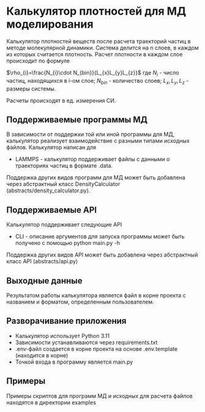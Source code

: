 #  Калькулятор плотностей для МД моделирования

Калькулятор плотностей веществ после расчета траекторий частиц в методе молекулярной динамики.
Система делится на n слоев, в каждом из которых считается плотность.
Расчет плотности в каждом слое происходит по формуле

$\rho_{i}=\frac{N_{i}\cdot N_{bin}}{L_{x}L_{y}L_{z}}$
где $N_{i}$ - число частиц, находящихся в i-ом слое;
$N_{bin}$ - количество слоев;
$L_{x}, L_{y}, L_{z}$ - размеры системы.

Расчеты происходят в ед. измерения СИ.

## Поддерживаемые программы МД
В зависимости от поддержки той или иной программы для МД, калькулятор реализует взаимодействие с разными типами исходных файлов.
Калькулятор написан для

 - LAMMPS - калькулятор поддерживает файлы с данными о траекториях частиц в формате .data.
 
Поддержка других видов программ для МД может быть добавлена через абстрактный класс DensityCalculator (abstracts/density_calculator.py).

## Поддерживаемые API
Калькулятор поддерживает следующие API

 - CLI - описание аргументов для запуска программы может быть получено с помощью python main.py -h
 
Поддержка других видов API может быть добавлена через абстрактный класс API (abstracts/api.py)
 
## Выходные данные
Результатом работы калькулятора является файл в корне проекта с названием и форматом, определенным пользователем.

## Разворачивание приложения
   
 - Калькулятор использует Python 3.11
 - Зависимости устанавливаются через requirements.txt
 - .env-файл создается в корне проекта на основе .env.template (находится в корне)
 - Точкой входа в программу является main.py

## Примеры
Примеры скриптов для программ МД и исходных для расчета файлов находятся в директории examples